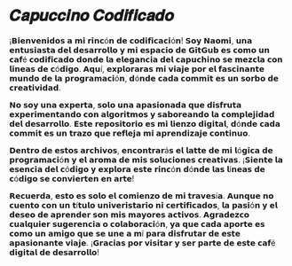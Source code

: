 # 𝑪𝒂𝒑𝒖𝒄𝒄𝒊𝒏𝒐 𝑪𝒐𝒅𝒊𝒇𝒊𝒄𝒂𝒅𝒐
¡𝗕𝗶𝗲𝗻𝘃𝗲𝗻𝗶𝗱𝗼𝘀 𝗮 𝗺𝗶 𝗿𝗶𝗻𝗰ó𝗻 𝗱𝗲 𝗰𝗼𝗱𝗶𝗳𝗶𝗰𝗮𝗰𝗶ó𝗻! 𝗦𝗼𝘆 𝗡𝗮𝗼𝗺𝗶, 𝘂𝗻𝗮 𝗲𝗻𝘁𝘂𝘀𝗶𝗮𝘀𝘁𝗮 𝗱𝗲𝗹 𝗱𝗲𝘀𝗮𝗿𝗿𝗼𝗹𝗹𝗼 𝘆 𝗺𝗶 𝗲𝘀𝗽𝗮𝗰𝗶𝗼 𝗱𝗲 𝗚𝗶𝘁𝗚𝘂𝗯 𝗲𝘀 𝗰𝗼𝗺𝗼 𝘂𝗻 𝗰𝗮𝗳é 𝗰𝗼𝗱𝗶𝗳𝗶𝗰𝗮𝗱𝗼 𝗱𝗼𝗻𝗱𝗲 𝗹𝗮 𝗲𝗹𝗲𝗴𝗮𝗻𝗰𝗶𝗮 𝗱𝗲𝗹 𝗰𝗮𝗽𝘂𝗰𝗵𝗶𝗻𝗼 𝘀𝗲 𝗺𝗲𝘇𝗰𝗹𝗮 𝗰𝗼𝗻 𝗹𝗶𝗻𝗲𝗮𝘀 𝗱𝗲 𝗰ó𝗱𝗶𝗴𝗼. 𝗔𝗾𝘂í, 𝗲𝘅𝗽𝗹𝗼𝗿𝗮𝗿𝗮𝘀 𝗺𝗶 𝘃𝗶𝗮𝗷𝗲 𝗽𝗼𝗿 𝗲𝗹 𝗳𝗮𝘀𝗰𝗶𝗻𝗮𝗻𝘁𝗲 𝗺𝘂𝗻𝗱𝗼 𝗱𝗲 𝗹𝗮 𝗽𝗿𝗼𝗴𝗿𝗮𝗺𝗮𝗰𝗶ó𝗻, 𝗱ó𝗻𝗱𝗲 𝗰𝗮𝗱𝗮 𝗰𝗼𝗺𝗺𝗶𝘁 𝗲𝘀 𝘂𝗻 𝘀𝗼𝗿𝗯𝗼 𝗱𝗲 𝗰𝗿𝗲𝗮𝘁𝗶𝘃𝗶𝗱𝗮𝗱.

𝗡𝗼 𝘀𝗼𝘆 𝘂𝗻𝗮 𝗲𝘅𝗽𝗲𝗿𝘁𝗮, 𝘀𝗼𝗹𝗼 𝘂𝗻𝗮 𝗮𝗽𝗮𝘀𝗶𝗼𝗻𝗮𝗱𝗮 𝗾𝘂𝗲 𝗱𝗶𝘀𝗳𝗿𝘂𝘁𝗮 𝗲𝘅𝗽𝗲𝗿𝗶𝗺𝗲𝗻𝘁𝗮𝗻𝗱𝗼 𝗰𝗼𝗻 𝗮𝗹𝗴𝗼𝗿𝗶𝘁𝗺𝗼𝘀 𝘆 𝘀𝗮𝗯𝗼𝗿𝗲𝗮𝗻𝗱𝗼 𝗹𝗮 𝗰𝗼𝗺𝗽𝗹𝗲𝗷𝗶𝗱𝗮𝗱 𝗱𝗲𝗹 𝗱𝗲𝘀𝗮𝗿𝗿𝗼𝗹𝗹𝗼. 𝗘𝘀𝘁𝗲 𝗿𝗲𝗽𝗼𝘀𝗶𝘁𝗼𝗿𝗶𝗼 𝗲𝘀 𝗺𝗶 𝗹𝗶𝗲𝗻𝘇𝗼 𝗱𝗶𝗴𝗶𝘁𝗮𝗹, 𝗱ó𝗻𝗱𝗲 𝗰𝗮𝗱𝗮 𝗰𝗼𝗺𝗺𝗶𝘁 𝗲𝘀 𝘂𝗻 𝘁𝗿𝗮𝘇𝗼 𝗾𝘂𝗲 𝗿𝗲𝗳𝗹𝗲𝗷𝗮 𝗺𝗶 𝗮𝗽𝗿𝗲𝗻𝗱𝗶𝘇𝗮𝗷𝗲 𝗰𝗼𝗻𝘁𝗶𝗻𝘂𝗼.

𝗗𝗲𝗻𝘁𝗿𝗼 𝗱𝗲 𝗲𝘀𝘁𝗼𝘀 𝗮𝗿𝗰𝗵𝗶𝘃𝗼𝘀, 𝗲𝗻𝗰𝗼𝗻𝘁𝗿𝗮𝗿á𝘀 𝗲𝗹 𝗹𝗮𝘁𝘁𝗲 𝗱𝗲 𝗺𝗶 𝗹ó𝗴𝗶𝗰𝗮 𝗱𝗲 𝗽𝗿𝗼𝗴𝗿𝗮𝗺𝗮𝗰𝗶ó𝗻 𝘆 𝗲𝗹 𝗮𝗿𝗼𝗺𝗮 𝗱𝗲 𝗺𝗶𝘀 𝘀𝗼𝗹𝘂𝗰𝗶𝗼𝗻𝗲𝘀 𝗰𝗿𝗲𝗮𝘁𝗶𝘃𝗮𝘀. ¡𝗦𝗶𝗲𝗻𝘁𝗲 𝗹𝗮 𝗲𝘀𝗲𝗻𝗰𝗶𝗮 𝗱𝗲𝗹 𝗰ó𝗱𝗶𝗴𝗼 𝘆 𝗲𝘅𝗽𝗹𝗼𝗿𝗮 𝗲𝘀𝘁𝗲 𝗿𝗶𝗻𝗰ó𝗻 𝗱ó𝗻𝗱𝗲 𝗹𝗮𝘀 𝗹í𝗻𝗲𝗮𝘀 𝗱𝗲 𝗰ó𝗱𝗶𝗴𝗼 𝘀𝗲 𝗰𝗼𝗻𝘃𝗶𝗲𝗿𝘁𝗲𝗻 𝗲𝗻 𝗮𝗿𝘁𝗲!

𝗥𝗲𝗰𝘂𝗲𝗿𝗱𝗮, 𝗲𝘀𝘁𝗼 𝗲𝘀 𝘀𝗼𝗹𝗼 𝗲𝗹 𝗰𝗼𝗺𝗶𝗲𝗻𝘇𝗼 𝗱𝗲 𝗺𝗶 𝘁𝗿𝗮𝘃𝗲𝘀í𝗮. 𝗔𝘂𝗻𝗾𝘂𝗲 𝗻𝗼 𝗰𝘂𝗲𝗻𝘁𝗼 𝗰𝗼𝗻 𝘂𝗻 𝘁í𝘁𝘂𝗹𝗼 𝘂𝗻𝗶𝘃𝗲𝗿𝗶𝘀𝘁𝗮𝗿𝗶𝗼 𝗻𝗶 𝗰𝗲𝗿𝘁𝗶𝗳𝗶𝗰𝗮𝗱𝗼𝘀, 𝗹𝗮 𝗽𝗮𝘀𝗶ó𝗻 𝘆 𝗲𝗹 𝗱𝗲𝘀𝗲𝗼 𝗱𝗲 𝗮𝗽𝗿𝗲𝗻𝗱𝗲𝗿 𝘀𝗼𝗻 𝗺𝗶𝘀 𝗺𝗮𝘆𝗼𝗿𝗲𝘀 𝗮𝗰𝘁𝗶𝘃𝗼𝘀. 𝗔𝗴𝗿𝗮𝗱𝗲𝘇𝗰𝗼 𝗰𝘂𝗮𝗹𝗾𝘂𝗶𝗲𝗿 𝘀𝘂𝗴𝗲𝗿𝗲𝗻𝗰𝗶𝗮 𝗼 𝗰𝗼𝗹𝗮𝗯𝗼𝗿𝗮𝗰𝗶ó𝗻, 𝘆𝗮 𝗾𝘂𝗲 𝗰𝗮𝗱𝗮 𝗮𝗽𝗼𝗿𝘁𝗲 𝗲𝘀 𝗰𝗼𝗺𝗼 𝘂𝗻 𝗮𝗺𝗶𝗴𝗼 𝗾𝘂𝗲 𝘀𝗲 𝘂𝗻𝗲 𝗮 𝗺í 𝗽𝗮𝗿𝗮 𝗱𝗶𝘀𝗳𝗿𝘂𝘁𝗮𝗿 𝗱𝗲 𝗲𝘀𝘁𝗲 𝗮𝗽𝗮𝘀𝗶𝗼𝗻𝗮𝗻𝘁𝗲 𝘃𝗶𝗮𝗷𝗲. ¡𝗚𝗿𝗮𝗰𝗶𝗮𝘀 𝗽𝗼𝗿 𝘃𝗶𝘀𝗶𝘁𝗮𝗿 𝘆 𝘀𝗲𝗿 𝗽𝗮𝗿𝘁𝗲 𝗱𝗲 𝗲𝘀𝘁𝗲 𝗰𝗮𝗳é 𝗱𝗶𝗴𝗶𝘁𝗮𝗹 𝗱𝗲 𝗱𝗲𝘀𝗮𝗿𝗿𝗼𝗹𝗹𝗼!
